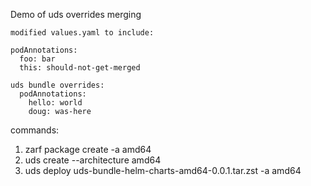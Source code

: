 Demo of uds overrides merging

```
modified values.yaml to include: 

podAnnotations:
  foo: bar
  this: should-not-get-merged

uds bundle overrides:
  podAnnotations:
    hello: world
    doug: was-here

```

commands:

1. zarf package create -a amd64
2. uds create --architecture amd64
3. uds deploy uds-bundle-helm-charts-amd64-0.0.1.tar.zst -a amd64
